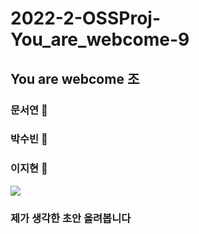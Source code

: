 # 2022-2-OSSProj-You_are_webcome-9

## You are webcome 조

### 문서연 💖

### 박수빈 💖

### 이지현 💖

<img src="./초안.png">

### 제가 생각한 초안 올려봅니다

